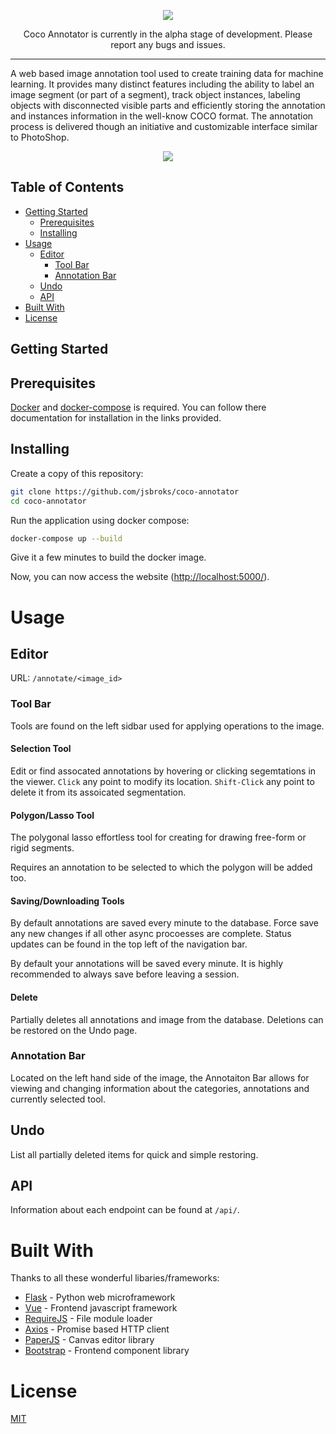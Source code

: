 <p align="center"><img src="https://i.imgur.com/AA7IdbQ.png"></p>
<p align="center">
  Coco Annotator is currently in the alpha stage of development. Please report any bugs and issues.
</p>

---

A web based image annotation tool used to create training data for machine learning. It provides many distinct features
including the ability to label an image segment (or part of a segment), track object instances, labeling objects with
disconnected visible parts and efficiently storing the annotation and instances information in the well-know COCO
format. The annotation process is delivered though an initiative and customizable interface similar to PhotoShop.

<p align="center"><img src="https://i.imgur.com/k7n24Xy.gif"></p>


## Table of Contents

- [Getting Started](https://github.com/jsbroks/coco-annotator#getting-started)
  - [Prerequisites](https://github.com/jsbroks/coco-annotator#prerequisites)
  - [Installing](https://github.com/jsbroks/coco-annotator#installing)
- [Usage](https://github.com/jsbroks/coco-annotator#usage)
  - [Editor](https://github.com/jsbroks/coco-annotator#editor)
    - [Tool Bar](https://github.com/jsbroks/coco-annotator#tool-bar)
    - [Annotation Bar](https://github.com/jsbroks/coco-annotator#annotation-bar)
  - [Undo](https://github.com/jsbroks/coco-annotator#undo)
  - [API](https://github.com/jsbroks/coco-annotator#api)
- [Built With](https://github.com/jsbroks/coco-annotator#built-with)
- [License](https://github.com/jsbroks/coco-annotator#getting-started)

## Getting Started

## Prerequisites

[Docker](https://docs.docker.com/install/) and [docker-compose](https://docs.docker.com/compose/install/)
is required. You can follow there documentation for installation in the links provided.

## Installing

Create a copy of this repository:
```bash
git clone https://github.com/jsbroks/coco-annotator
cd coco-annotator
```

Run the application using docker compose:
```bash
docker-compose up --build
```

Give it a few minutes to build the docker image.

Now, you can now access the website (<http://localhost:5000/>).

# Usage

## Editor

URL: `/annotate/<image_id>`

### Tool Bar

Tools are found on the left sidbar used for applying operations to the image.

#### Selection Tool

Edit or find assocated annotations by hovering or clicking segemtations in the viewer. `Click` any point to modify its location. `Shift-Click` any point to delete it from its assoicated segmentation.

#### Polygon/Lasso Tool

The polygonal lasso effortless tool for creating for drawing free-form or rigid segments.

Requires an annotation to be selected to which the polygon will be added too.

#### Saving/Downloading Tools

By default annotations are saved every minute to the database. Force save any new changes if all other async procoesses are complete. Status updates can be found in the top left of the navigation bar.

By default your annotations will be saved every minute. It is highly recommended to always save before leaving a session. 

#### Delete

Partially deletes all annotations and image from the database. Deletions can be restored on the Undo page.

### Annotation Bar

Located on the left hand side of the image, the Annotaiton Bar allows for viewing and changing information about the categories, annotations and currently selected tool.

## Undo

List all partially deleted items for quick and simple restoring.

## API

Information about each endpoint can be found at `/api/`.

# Built With

Thanks to all these wonderful libaries/frameworks:
 - [Flask](http://flask.pocoo.org/) - Python web microframework
 - [Vue](https://vuejs.org/) - Frontend javascript framework
 - [RequireJS](https://requirejs.org/) - File module loader
 - [Axios](https://github.com/axios/axios) - Promise based HTTP client
 - [PaperJS](http://paperjs.org/) - Canvas editor library
 - [Bootstrap](https://getbootstrap.com/) - Frontend component library

# License
[MIT](https://tldrlegal.com/license/mit-license)

